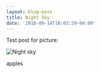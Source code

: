 ```yaml
---
layout: blog-post
title: Night Sky
date: '2018-09-14T10:03:29-04:00'
---
```

Test post for picture:

![Night sky](/assets/img_lights.jpg)

apples